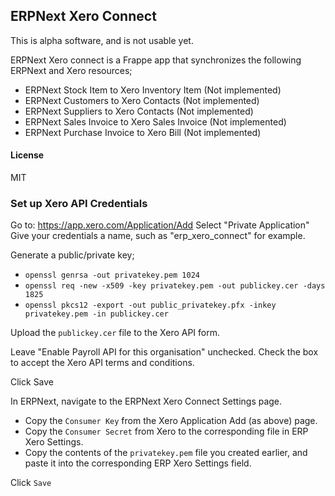 ## ERPNext Xero Connect

This is alpha software, and is not usable yet.

ERPNext Xero connect is a Frappe app that synchronizes the following
ERPNext and Xero resources;

- ERPNext Stock Item to Xero Inventory Item (Not implemented)
- ERPNext Customers to Xero Contacts (Not implemented)
- ERPNext Suppliers to Xero Contacts (Not implemented)
- ERPNext Sales Invoice to Xero Sales Invoice (Not implemented)
- ERPNext Purchase Invoice to Xero Bill (Not implemented)



#### License

MIT

### Set up Xero API Credentials

Go to: https://app.xero.com/Application/Add
Select "Private Application"
Give your credentials a name, such as "erp_xero_connect" for example.

Generate a public/private key;

- `openssl genrsa -out privatekey.pem 1024`
- `openssl req -new -x509 -key privatekey.pem -out publickey.cer -days 1825`
- `openssl pkcs12 -export -out public_privatekey.pfx -inkey privatekey.pem -in publickey.cer`


Upload the `publickey.cer` file to the Xero API form.

Leave "Enable Payroll API for this organisation" unchecked. 
Check the box to accept the Xero API terms and conditions.

Click Save


In ERPNext, navigate to the ERPNext Xero Connect Settings page.

- Copy the `Consumer Key` from the Xero Application Add (as above) page.
- Copy the `Consumer Secret` from Xero to the corresponding file in ERP
  Xero Settings.
- Copy the contents of the `privatekey.pem` file you created earlier, and
  paste it into the corresponding ERP Xero Settings field.

Click `Save`

